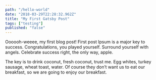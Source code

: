 ```yaml
---
path: "/hello-world"
date: "2018-03-29T22:28:32.962Z"
title: "My First Gatsby Post"
tags: ["testing"]
published: "false"
---
```

Oooooh-weeee, my first blog post!
First post Ipsum is a major key to success. Congratulations, you played yourself. Surround yourself with angels. Celebrate success right, the only way, apple. 
 
The key is to drink coconut, fresh coconut, trust me. Egg whites, turkey sausage, wheat toast, water. Of course they don’t want us to eat our breakfast, so we are going to enjoy our breakfast. 